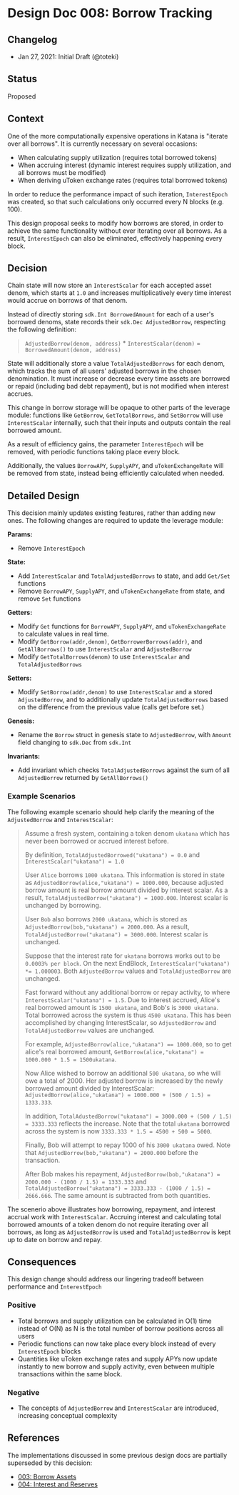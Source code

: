 # Design Doc 008: Borrow Tracking

## Changelog

- Jan 27, 2021: Initial Draft (@toteki)

## Status

Proposed

## Context

One of the more computationally expensive operations in Katana is "iterate over all borrows". It is currently necessary on several occasions:

- When calculating supply utilization (requires total borrowed tokens)
- When accruing interest (dynamic interest requires supply utilization, and all borrows must be modified)
- When deriving uToken exchange rates (requires total borrowed tokens)

In order to reduce the performance impact of such iteration, `InterestEpoch` was created, so that such calculations only occurred every N blocks (e.g. 100).

This design proposal seeks to modify how borrows are stored, in order to achieve the same functionality without ever iterating over all borrows. As a result, `InterestEpoch` can also be eliminated, effectively happening every block.

## Decision

Chain state will now store an `InterestScalar` for each accepted asset denom, which starts at `1.0` and increases multiplicatively every time interest would accrue on borrows of that denom.

Instead of directly storing `sdk.Int BorrowedAmount` for each of a user's borrowed denoms, state records their `sdk.Dec AdjustedBorrow`, respecting the following definition:

> `AdjustedBorrow(denom, address)` \* `InterestScalar(denom)` = `BorrowedAmount(denom, address)`

State will additionally store a value `TotalAdjustedBorrows` for each denom, which tracks the sum of all users' adjusted borrows in the chosen denomination.
It must increase or decrease every time assets are borrowed or repaid (including bad debt repayment), but is not modified when interest accrues.

This change in borrow storage will be opaque to other parts of the leverage module: functions like `GetBorrow`, `GetTotalBorrows`, and `SetBorrow` will use `InterestScalar` internally, such that their inputs and outputs contain the real borrowed amount.

As a result of efficiency gains, the parameter `InterestEpoch` will be removed, with periodic functions taking place every block.

Additionally, the values `BorrowAPY`, `SupplyAPY`, and `uTokenExchangeRate` will be removed from state, instead being efficiently calculated when needed.

## Detailed Design

This decision mainly updates existing features, rather than adding new ones. The following changes are required to update the leverage module:

**Params:**

- Remove `InterestEpoch`

**State:**

- Add `InterestScalar` and `TotalAdjustedBorrows` to state, and add `Get/Set` functions
- Remove `BorrowAPY`, `SupplyAPY`, and `uTokenExchangeRate` from state, and remove `Set` functions

**Getters:**

- Modify `Get` functions for `BorrowAPY`, `SupplyAPY`, and `uTokenExchangeRate` to calculate values in real time.
- Modify `GetBorrow(addr,denom)`, `GetBorrowerBorrows(addr)`, and `GetAllBorrows()` to use `InterestScalar` and `AdjustedBorrow`
- Modify `GetTotalBorrows(denom)` to use `InterestScalar` and `TotalAdjustedBorrows`

**Setters:**

- Modify `SetBorrow(addr,denom)` to use `InterestScalar` and a stored `AdjustedBorrow`, and to additionally update `TotalAdjustedBorrows` based on the difference from the previous value (calls get before set.)

**Genesis:**

- Rename the `Borrow` struct in genesis state to `AdjustedBorrow`, with `Amount` field changing to `sdk.Dec` from `sdk.Int`

**Invariants:**

- Add invariant which checks `TotalAdjustedBorrows` against the sum of all `AdjustedBorrow` returned by `GetAllBorrows()`

### Example Scenarios

The following example scenario should help clarify the meaning of the `AdjustedBorrow` and `InterestScalar`:

> Assume a fresh system, containing a token denom `ukatana` which has never been borrowed or accrued interest before.
>
> By definition, `TotalAdjustedBorrowed("ukatana") = 0.0` and `InterestScalar("ukatana") = 1.0`
>
> User `Alice` borrows `1000 ukatana`. This information is stored in state as `AdjustedBorrow(alice,"ukatana") = 1000.000`, because adjusted borrow amount is real borrow amount divided by interest scalar. As a result, `TotalAdjustedBorrow("ukatana") = 1000.000`. Interest scalar is unchanged by borrowing.
>
> User `Bob` also borrows `2000 ukatana`, which is stored as `AdjustedBorrow(bob,"ukatana") = 2000.000`. As a result, `TotalAdjustedBorrow("ukatana") = 3000.000`. Interest scalar is unchanged.
>
> Suppose that the interest rate for `ukatana` borrows works out to be `0.0003% per block`. On the next EndBlock, `InterestScalar("ukatana") *= 1.000003`. Both `AdjustedBorrow` values and `TotalAdjustedBorrow` are unchanged.
>
> Fast forward without any additional borrow or repay activity, to where `InterestScalar("ukatana") = 1.5`. Due to interest accrued, Alice's real borrowed amount is `1500 ukatana`, and Bob's is `3000 ukatana`. Total borrowed across the system is thus `4500 ukatana`. This has been accomplished by changing InterestScalar, so `AdjustedBorrow` and `TotalAdjustedBorrow` values are unchanged.
>
> For example, `AdjustedBorrow(alice,"ukatana") == 1000.000`, so to get alice's real borrowed amount, `GetBorrow(alice,"ukatana") = 1000.000 * 1.5 = 1500ukatana`.
>
> Now Alice wished to borrow an additional `500 ukatana`, so whe will owe a total of 2000. Her adjusted borrow is increased by the newly borrowed amount divided by InterestScalar: `AdjustedBorrow(alice,"ukatana") = 1000.000 + (500 / 1.5) = 1333.333`.
>
> In addition, `TotalAdustedBorrow("ukatana") = 3000.000 + (500 / 1.5) = 3333.333` reflects the increase. Note that the total `ukatana` borrowed across the system is now `3333.333 * 1.5 = 4500 + 500 = 5000`.
>
> Finally, Bob will attempt to repay 1000 of his `3000 ukatana` owed. Note that `AdjustedBorrow(bob,"ukatana") = 2000.000` before the transaction.
>
> After Bob makes his repayment, `AdjustedBorrow(bob,"ukatana") = 2000.000 - (1000 / 1.5) = 1333.333` and `TotalAdjustedBorrow("ukatana") = 3333.333 - (1000 / 1.5) = 2666.666`. The same amount is subtracted from both quantities.

The scenerio above illustrates how borrowing, repayment, and interest accrual work with `InterestScalar`. Accruing interest and calculating total borrowed amounts of a token denom do not require iterating over all borrows, as long as `AdjustedBorrow` is used and `TotalAdjustedBorrow` is kept up to date on borrow and repay.

## Consequences

This design change should address our lingering tradeoff between performance and `InterestEpoch`

### Positive

- Total borrows and supply utilization can be calculated in O(1) time instead of O(N) as N is the total number of borrow positions across all users
- Periodic functions can now take place every block instead of every `InterestEpoch` blocks
- Quantities like uToken exchange rates and supply APYs now update instantly to new borrow and supply activity, even between multiple transactions within the same block.

### Negative

- The concepts of `AdjustedBorrow` and `InterestScalar` are introduced, increasing conceptual complexity

## References

The implementations discussed in some previous design docs are partially superseded by this decision:

- [003: Borrow Assets](./003-borrow-assets.md)
- [004: Interest and Reserves](./004-interest-and-reserves.md)

